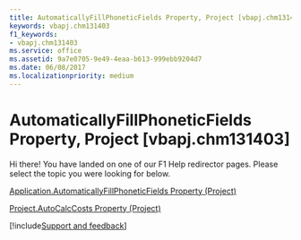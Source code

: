 ```yaml
---
title: AutomaticallyFillPhoneticFields Property, Project [vbapj.chm131403]
keywords: vbapj.chm131403
f1_keywords:
- vbapj.chm131403
ms.service: office
ms.assetid: 9a7e0705-9e49-4eaa-b613-999ebb9204d7
ms.date: 06/08/2017
ms.localizationpriority: medium
---
```



# AutomaticallyFillPhoneticFields Property, Project [vbapj.chm131403]

Hi there! You have landed on one of our F1 Help redirector pages. Please select the topic you were looking for below.

[Application.AutomaticallyFillPhoneticFields Property (Project)](https://msdn.microsoft.com/library/2c4eef7e-bde4-6aa9-b383-7634447997a0%28Office.15%29.aspx)

[Project.AutoCalcCosts Property (Project)](https://msdn.microsoft.com/library/fa9e27f9-7f7c-63f3-83c5-e2e0fc2ddfc7%28Office.15%29.aspx)

[!include[Support and feedback](~/includes/feedback-boilerplate.md)]